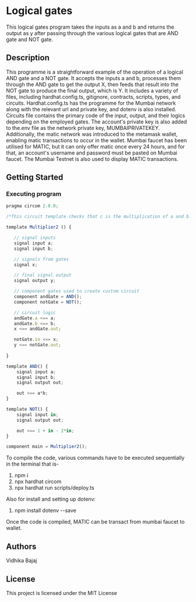 # Logical gates
This logical gates program takes the inputs as a and b and returns the output as y after passing through the various logical gates that are AND gate and NOT gate.

## Description
This programme is a straightforward example of the operation of a logical AND gate and a NOT gate. It accepts the inputs a and b, processes them through the AND gate to get the output X, then feeds that result into the NOT gate to produce the final output, which is Y. It includes a variety of files, including hardhat.config.ts, gitignore, contracts, scripts, types, and circuits. Hardhat.config.ts has the programme for the Mumbai network along with the relevant url and private key, and dotenv is also installed. Circuits file contains the primary code of the input, output, and their logics depending on the employed gates. The account's private key is also added to the.env file as the network private key, MUMBAIPRIVATEKEY. Additionally, the matic network was introduced to the metamask wallet, enabling matic transactions to occur in the wallet. Mumbai faucet has been utilised for MATIC, but it can only offer matic once every 24 hours, and for that, an account's username and password must be pasted on Mumbai faucet. The Mumbai Testnet is also used to display MATIC transactions.
## Getting Started
### Executing program
       
```javascript
pragma circom 2.0.0;

/*This circuit template checks that c is the multiplication of a and b.*/  

template Multiplier2 () {  

   // signal inputs
   signal input a;
   signal input b;

   // signals from gates
   signal x;

   // final signal output
   signal output y;

   // component gates used to create custom circuit
   component andGate = AND();
   component notGate = NOT();

   // circuit logic
   andGate.a <== a;
   andGate.b <== b;
   x <== andGate.out;

   notGate.in <== x;
   y <== notGate.out;
 
}

template AND() {
    signal input a;
    signal input b;
    signal output out;

    out <== a*b;
}

template NOT() {
    signal input in;
    signal output out;

    out <== 1 + in - 2*in;
}

component main = Multiplier2();                          
```
To compile the code, various commands have to be executed sequentially in the terminal that is-
1. npm i
2. npx hardhat circom
3. npx hardhat run scripts/deploy.ts

Also for install and setting up dotenv:
1. npm install dotenv --save

Once the code is compiled, MATIC can be transact from mumbai faucet to wallet.

## Authors
Vidhika Bajaj

## License
This project is licensed under the MIT License
